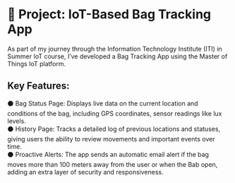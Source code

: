 # 🔧 Project: IoT-Based Bag Tracking App 

As part of my journey through the Information Technology Institute (ITI) in Summer IoT course, I’ve developed a Bag Tracking App using the Master of Things IoT platform.  

## Key Features:
⚫ Bag Status Page: Displays live data on the current location and conditions of the bag, including GPS coordinates, sensor readings like lux levels.  
⚫ History Page: Tracks a detailed log of previous locations and statuses, giving users the ability to review movements and important events over time.  
⚫ Proactive Alerts: The app sends an automatic email alert if the bag moves more than 100 meters away from the user or when the Bab open, adding an extra layer of security and responsiveness.  
 
